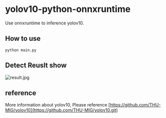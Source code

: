 # yolov10-python-onnxruntime
Use onnxruntime to inference yolov10.

## How to use
```python main.py```

## Detect Reuslt show
![result.jpg](https://github.com/Kitty-Learn/yolov10-python-onnxruntime/blob/main/result.jpg)

## reference
More information about yolov10, Please reference [https://github.com/THU-MIG/yolov10](https://github.com/THU-MIG/yolov10.git)
